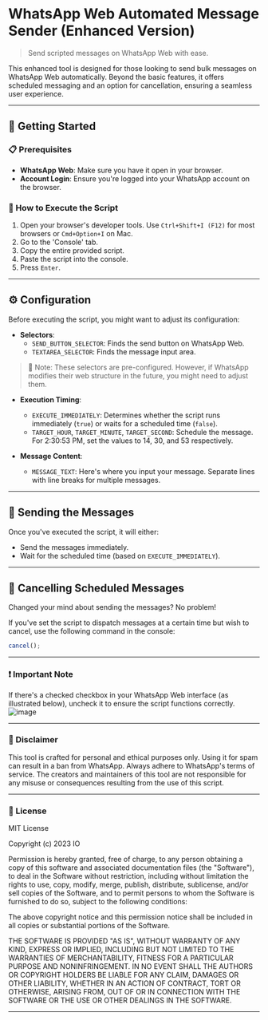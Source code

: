 # WhatsApp Web Automated Message Sender (Enhanced Version)
> Send scripted messages on WhatsApp Web with ease.

This enhanced tool is designed for those looking to send bulk messages on WhatsApp Web automatically. Beyond the basic features, it offers scheduled messaging and an option for cancellation, ensuring a seamless user experience.

---

## 🚀 Getting Started

### 📋 Prerequisites
- **WhatsApp Web**: Make sure you have it open in your browser.
- **Account Login**: Ensure you're logged into your WhatsApp account on the browser.

### 📖 How to Execute the Script
1. Open your browser's developer tools. Use `Ctrl+Shift+I (F12)` for most browsers or `Cmd+Option+I` on Mac.
2. Go to the 'Console' tab.
3. Copy the entire provided script.
4. Paste the script into the console.
5. Press `Enter`.

---

## ⚙ Configuration

Before executing the script, you might want to adjust its configuration:

- **Selectors**:
  - `SEND_BUTTON_SELECTOR`: Finds the send button on WhatsApp Web.
  - `TEXTAREA_SELECTOR`: Finds the message input area.

> 📝 Note: These selectors are pre-configured. However, if WhatsApp modifies their web structure in the future, you might need to adjust them.

- **Execution Timing**:
  - `EXECUTE_IMMEDIATELY`: Determines whether the script runs immediately (`true`) or waits for a scheduled time (`false`).
  - `TARGET_HOUR`, `TARGET_MINUTE`, `TARGET_SECOND`: Schedule the message. For 2:30:53 PM, set the values to 14, 30, and 53 respectively.

- **Message Content**:
  - `MESSAGE_TEXT`: Here's where you input your message. Separate lines with line breaks for multiple messages.

---

## 📩 Sending the Messages

Once you've executed the script, it will either:
- Send the messages immediately.
- Wait for the scheduled time (based on `EXECUTE_IMMEDIATELY`).

---

## 🛑 Cancelling Scheduled Messages

Changed your mind about sending the messages? No problem!

If you've set the script to dispatch messages at a certain time but wish to cancel, use the following command in the console:

```javascript
cancel();
```

---

### ❗ Important Note

If there's a checked checkbox in your WhatsApp Web interface (as illustrated below), uncheck it to ensure the script functions correctly.
![image](https://github.com/IOxee/WA_Bulk_Messenger/assets/48241519/6abee017-fd52-4173-86ac-42eacf29298e)

---

### 🚫 Disclaimer

This tool is crafted for personal and ethical purposes only. Using it for spam can result in a ban from WhatsApp. Always adhere to WhatsApp's terms of service. The creators and maintainers of this tool are not responsible for any misuse or consequences resulting from the use of this script.

---

### 📜 License

MIT License

Copyright (c) 2023 IO

Permission is hereby granted, free of charge, to any person obtaining a copy of this software and associated documentation files (the "Software"), to deal in the Software without restriction, including without limitation the rights to use, copy, modify, merge, publish, distribute, sublicense, and/or sell copies of the Software, and to permit persons to whom the Software is furnished to do so, subject to the following conditions:

The above copyright notice and this permission notice shall be included in all copies or substantial portions of the Software.

THE SOFTWARE IS PROVIDED "AS IS", WITHOUT WARRANTY OF ANY KIND, EXPRESS OR IMPLIED, INCLUDING BUT NOT LIMITED TO THE WARRANTIES OF MERCHANTABILITY, FITNESS FOR A PARTICULAR PURPOSE AND NONINFRINGEMENT. IN NO EVENT SHALL THE AUTHORS OR COPYRIGHT HOLDERS BE LIABLE FOR ANY CLAIM, DAMAGES OR OTHER LIABILITY, WHETHER IN AN ACTION OF CONTRACT, TORT OR OTHERWISE, ARISING FROM, OUT OF OR IN CONNECTION WITH THE SOFTWARE OR THE USE OR OTHER DEALINGS IN THE SOFTWARE.

---

